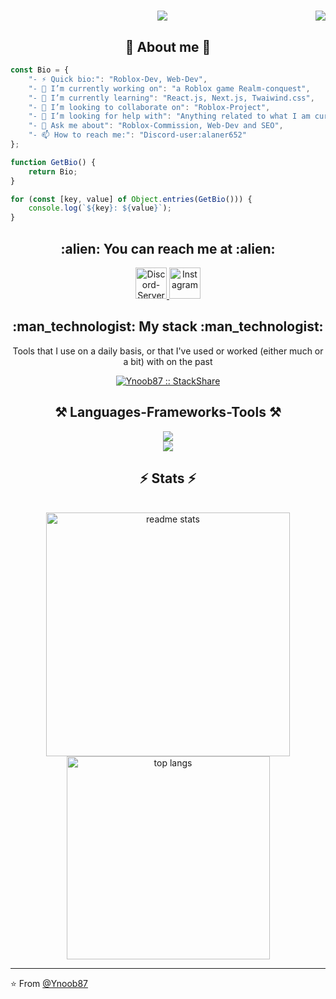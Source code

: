 
<h1 align="center">
<img align="right" src="https://visitor-badge.laobi.icu/badge?page_id=Ynoob87.Ynoob87" />
    <img src="https://readme-typing-svg.herokuapp.com/?font=Righteous&size=35&center=true&vCenter=true&width=500&height=70&duration=4000&lines=Hi+There!+👋;+I'm+Small+R!;Welcome+To+My+GitHub+Profile;" />
</h1>

<h2 align="center">👋 About me 👋</h2>

```javascript
const Bio = {
    "- ⚡ Quick bio:": "Roblox-Dev, Web-Dev",
    "- 🔭 I’m currently working on": "a Roblox game Realm-conquest",
    "- 🌱 I’m currently learning": "React.js, Next.js, Twaiwind.css",
    "- 👯 I’m looking to collaborate on": "Roblox-Project",
    "- 🤔 I’m looking for help with": "Anything related to what I am currently learning 😅",
    "- 💬 Ask me about": "Roblox-Commission, Web-Dev and SEO",
    "- 📫 How to reach me:": "Discord-user:alaner652"
};

function GetBio() {
    return Bio;
}

for (const [key, value] of Object.entries(GetBio())) {
    console.log(`${key}: ${value}`);
}
```

<h2 align="center">:alien: You can reach me at :alien:</h2>
<p align="center">
    <a href="https://discord.gg/RwHJk62TyF">
        <img src="https://www.svgrepo.com/show/353655/discord-icon.svg" alt="Discord-Server" height="50" width="50">
    </a>
    <a href="https://www.instagram.com/codingismylove/">
        <img src="https://upload.wikimedia.org/wikipedia/commons/thumb/e/e7/Instagram_logo_2016.svg/2048px-Instagram_logo_2016.svg.png"
            alt="Instagram" height="50" width="50">
    </a>
</p>

<h2 align="center">:man_technologist: My stack :man_technologist:</h2>

<p align="center">Tools that I use on a daily basis, or that I've used or worked (either much or a bit) with on the past
</p>
<p align="center">
    <a href="#">
        <img src="http://img.shields.io/badge/tech-stack-0690fa.svg?style=flat" alt="Ynoob87 :: StackShare" />
    </a>
</p>

<h2 align="center">⚒️ Languages-Frameworks-Tools ⚒️</h2>

<div align="center">
    <img src="https://skillicons.dev/icons?i=react,nextjs,html,css,vscode,github,figma,tailwind,git" />
    <br />
    <img src="https://skillicons.dev/icons?i=lua,python,javascript,typescript,nodejs,c,cpp,firebase" /><br>
</div>

<h2 align="center">⚡ Stats ⚡</h2>
<br>
<div align=center>
  <img width=390 src="https://github-readme-stats-salesp07.vercel.app/api?username=Ynoob87&count_private=true&show_icons=true&theme=react&rank_icon=github&border_radius=10" alt="readme stats" />
  <br/>
  <img width=325 align="center" src="https://github-readme-stats-salesp07.vercel.app/api/top-langs/?username=Ynoob87&hide=HTML&langs_count=8&layout=compact&theme=react&border_radius=10&size_weight=0.5&count_weight=0.5&exclude_repo=github-readme-stats" alt="top langs" />
</div>

---
⭐️ From [@Ynoob87](https://github.com/Ynoob87)
